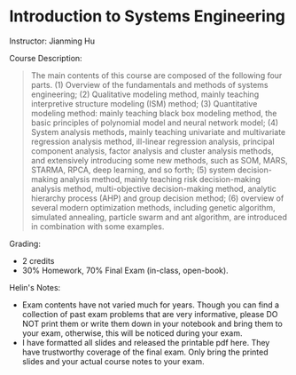 # Introduction to Systems Engineering

Instructor: Jianming Hu

Course Description:

> The main contents of this course are composed of the following four parts. (1) Overview of the fundamentals and methods of systems engineering; (2) Qualitative modeling method, mainly teaching interpretive structure modeling (ISM) method; (3) Quantitative modeling method: mainly teaching black box modeling method, the basic principles of polynomial model and neural network model; (4) System analysis methods, mainly teaching univariate and multivariate regression analysis method, ill-linear regression analysis, principal component analysis, factor analysis and cluster analysis methods, and extensively introducing some new methods, such as SOM, MARS, STARMA, RPCA, deep learning, and so forth; (5) system decision-making analysis method, mainly teaching risk decision-making analysis method, multi-objective decision-making method, analytic hierarchy process (AHP) and group decision method; (6) overview of several modern optimization methods, including genetic algorithm, simulated annealing, particle swarm and ant algorithm, are introduced in combination with some examples.

Grading:

- 2 credits
- 30% Homework, 70% Final Exam (in-class, open-book).

Helin's Notes:

- Exam contents have not varied much for years. Though you can find a collection of past exam problems that are very informative, please DO NOT print them or write them down in your notebook and bring them to your exam, otherwise, this will be noticed during your exam.
- I have formatted all slides and released the printable pdf here. They have trustworthy coverage of the final exam. Only bring the printed slides and your actual course notes to your exam.